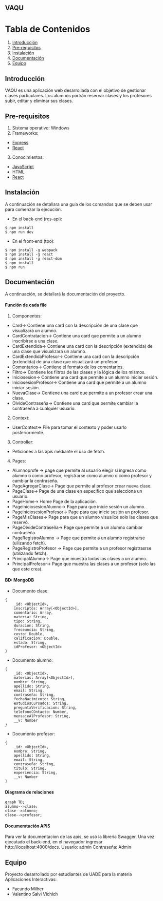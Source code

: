 ## VAQU 
# Tabla de Contenidos
1. [Introducción](#Introducción)
2. [Pre-requisitos](#Pre-requisitos)
3. [Instalación](#Instalación)
4. [Documentación](#Documentación)
5. [Equipo](#Equipo)

## Introducción
VAQU es una aplicación web desarrollada con el objetivo de gestionar clases particulares. Los alumnos podrán reservar clases y los profesores subir, editar y eliminar sus clases.
## Pre-requisitos
1. Sistema operativo: Windows
2. Frameworks:
* [Express](https://expressjs.com/es/)
* [React](https://es.reactjs.org/)
3. Conocimientos:
* [JavaScript](https://www.javascript.com/)
* HTML
* [React](https://es.reactjs.org/)
## Instalación
A continuación se detallara una guía de los comandos que se deben usar para comenzar la ejecución.
- En el back-end (res-api):
```console
$ npm install
$ npm run dev
```
- En el front-end (tpo):
```console
$ npm install -g webpack
$ npm install -g react
$ npm install -g react-dom
$ npm install
$ npm run
```
## Documentación
A continuación, se detallará la documentación del proyecto. 
#### Función de cada file
1. Componentes:
- Card-> Contiene una card con la descripción de una clase que visualizará un alumno.
- CardContratacion-> Contiene una card que permite a un alumno inscribirse a una clase.
- CardExtendida-> Contiene una card con la descripción (extendida) de una clase que visualizará un alumno.
- CardExtendidaProfesor-> Contiene una card con la descripción (extendida) de una clase que visualizará un profesor.
- Comentarios-> Contiene el formato de los comentarios.
- Filtro-> Contiene los filtros de las clases y la lógica de los mismos.
- Iniciosesion-> Contiene una card que permite a un alumno iniciar sesión.
- IniciosesionProfesor-> Contiene una card que permite a un alumno iniciar sesión.
- NuevaClase->  Contiene una card que permite a un profesor crear una clase.
- OlvideContraseña-> Contiene una card que permite cambiar la contraseña a cualquier usuario.
2. Context:
- UserContext-> File para tomar el contexto y poder usarlo posteriormente.
3. Controller:
- Peticiones a las apis mediante el uso de fetch.
4. Pages:
- Alumnoprofe -> page que permite al usuario elegir si ingresa como alumno o como profesor, registrarse como alumno o como profesor y cambiar la contraseña.
- PageAgregarClase-> Page que permite al profesor crear nueva clase.
- PageClase-> Page de una clase en especifico que selecciona un usuario.
- PageHome-> Home Page de la aplicación.
- PageiniciosesionAlumno-> Page para que inicie sesión un alumno.
- PageiniciosesionProfesor-> Page para que inicie sesión un profesor.
- PageMisClases-> Page para que un alumno visualice solo las clases que reservó.
- PageOlvideContraseña-> Page que permite a un alumno cambiar contraseña.
- PageRegistroAlumno -> Page que permite a un alumno registrarse (uilizando fetch).
- PageRegistroProfesor -> Page que permite a un profesor registrasrse (utilizando fetch).
- PrincipalAlumno-> Page que muestra todas las clases a un alumno.
- PrincipalProfesor-> Page que muestra las clases a un profesor (solo las que este crea).
#### BD: MongoDB
- Documento clase:  
```
{  
    _id: <ObjectId>,  
    inscriptos: Array[<ObjectId>],  
    comentario: Array,  
    materia: String,  
    tipo: String,  
    duracion: String,  
    freceuncia: String,  
    costo: Double,  
    calificacion: Double,  
    estado: String,  
    idProfesor: <ObjectId>  
}
```
- Documento alumno:
```
{
	_id: <ObjectId>,
	materias: Array[<ObjectId>],
	nombre: String,
	apellido: String,
	email: String,
	contraseña: String,
	fechaNacimiento: String,
	estudiosCursados: String,
	preguntaVerificacion: String,
	telefonoCOntacto: Number,
	mensajeAlProfesor: String,
	__v: Number
}
 ``` 
- Documento profesor:
```
{
	_id: <ObjectId>,
	nombre: String,
	apellido: String,
	email: String,
	contraseña: String,
	titulo: String,
	experiencia: String,
	__v: Number
}
 ``` 
#### Diagrama de relaciones
```mermaid
graph TD;
alumno-->clase;
clase-->alumno;
clase-->profesor;
``` 
#### Documemtación APIS
Para ver la documentacion de las apis, se usó la libreria Swagger. Una vez ejecutado el back-end, en el navegador ingresar http://localhost:4000/docs. Usuario: admin Contraseña: Admin
## Equipo
Proyecto desarrollado por estudiantes de UADE para la materia Aplicaciones Interactivas:
- Facundo Milher
- Valentino Salvi Vichich

